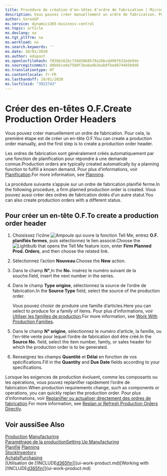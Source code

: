 ```yaml
---
title: Procédure de création d’en-têtes d’ordre de fabrication | Microsoft Docs
description: Vous pouvez créer manuellement un ordre de fabrication. Pour cela, la première étape est de créer un en-tête O.F.
author: SorenGP
ms.service: dynamics365-business-central
ms.topic: article
ms.devlang: na
ms.tgt_pltfrm: na
ms.workload: na
ms.search.keywords: ''
ms.date: 10/01/2020
ms.author: edupont
ms.openlocfilehash: f03bb162bc73d45068579a20bcdd90f632ede9de
ms.sourcegitcommit: ddbb5cede750df1baba4b3eab8fbed6744b5b9d6
ms.translationtype: HT
ms.contentlocale: fr-FR
ms.lasthandoff: 10/01/2020
ms.locfileid: "3922743"
---
```

# <a name="create-production-order-headers"></a><span data-ttu-id="d13a5-103">Créer des en-têtes O.F.</span><span class="sxs-lookup"><span data-stu-id="d13a5-103">Create Production Order Headers</span></span>
<span data-ttu-id="d13a5-104">Vous pouvez créer manuellement un ordre de fabrication. Pour cela, la première étape est de créer un en-tête O.F.</span><span class="sxs-lookup"><span data-stu-id="d13a5-104">You can create a production order manually, and the first step is to create a production order header.</span></span>

<span data-ttu-id="d13a5-105">Les ordres de fabrication sont généralement créés automatiquement par une fonction de planification pour répondre à une demande connue.</span><span class="sxs-lookup"><span data-stu-id="d13a5-105">Production orders are typically created automatically by a planning function to fulfill a known demand.</span></span> <span data-ttu-id="d13a5-106">Pour plus d’informations, voir [Planification](production-planning.md).</span><span class="sxs-lookup"><span data-stu-id="d13a5-106">For more information, see [Planning](production-planning.md).</span></span>   

<span data-ttu-id="d13a5-107">La procédure suivante s’appuie sur un ordre de fabrication planifié ferme.</span><span class="sxs-lookup"><span data-stu-id="d13a5-107">In the following procedure, a firm planned production order is created.</span></span> <span data-ttu-id="d13a5-108">Vous pouvez aussi créer des ordres de fabrication dotés d’un autre statut.</span><span class="sxs-lookup"><span data-stu-id="d13a5-108">You can also create production orders with a different status.</span></span>  

## <a name="to-create-a-production-order-header"></a><span data-ttu-id="d13a5-109">Pour créer un en-tête O.F.</span><span class="sxs-lookup"><span data-stu-id="d13a5-109">To create a production order header</span></span>  
1.  <span data-ttu-id="d13a5-110">Choisissez l’icône ![Ampoule qui ouvre la fonction Tell Me](media/ui-search/search_small.png "Dites-moi ce que vous voulez faire"), entrez **O.F. planifiés fermes**, puis sélectionnez le lien associé.</span><span class="sxs-lookup"><span data-stu-id="d13a5-110">Choose the ![Lightbulb that opens the Tell Me feature](media/ui-search/search_small.png "Tell me what you want to do") icon, enter **Firm Planned Prod. Orders**, and then choose the related link.</span></span>  
2.  <span data-ttu-id="d13a5-111">Sélectionnez l’action **Nouveau**.</span><span class="sxs-lookup"><span data-stu-id="d13a5-111">Choose the **New** action.</span></span>  
3.  <span data-ttu-id="d13a5-112">Dans le champ **N°**,</span><span class="sxs-lookup"><span data-stu-id="d13a5-112">In the **No.**</span></span> <span data-ttu-id="d13a5-113">insérez le numéro suivant de la souche.</span><span class="sxs-lookup"><span data-stu-id="d13a5-113">field, insert the next number in the series.</span></span>  
4.  <span data-ttu-id="d13a5-114">Dans le champ **Type origine**, sélectionnez la source de l’ordre de fabrication.</span><span class="sxs-lookup"><span data-stu-id="d13a5-114">In the **Source Type** field, select the source of the production order.</span></span>

    <span data-ttu-id="d13a5-115">Vous pouvez choisir de produire une famille d’articles.</span><span class="sxs-lookup"><span data-stu-id="d13a5-115">Here you can select to produce for a family of items.</span></span> <span data-ttu-id="d13a5-116">Pour plus d’informations, voir [Utiliser les familles de production](production-how-work-family.md).</span><span class="sxs-lookup"><span data-stu-id="d13a5-116">For more information, see [Work With Production Families](production-how-work-family.md).</span></span>
5.  <span data-ttu-id="d13a5-117">Dans le champ **N° origine**, sélectionnez le numéro d’article, la famille, ou l’en-tête vente pour lequel l’ordre de fabrication doit être créé.</span><span class="sxs-lookup"><span data-stu-id="d13a5-117">In the **Source No.** field, select the item number, family, or sales header for which the production order is to be generated.</span></span>  
6.  <span data-ttu-id="d13a5-118">Renseignez les champs **Quantité** et **Délai** en fonction de vos spécifications.</span><span class="sxs-lookup"><span data-stu-id="d13a5-118">Fill in the **Quantity** and **Due Date** fields according to your specifications.</span></span>  

<span data-ttu-id="d13a5-119">Lorsque les exigences de production évoluent, comme les composants ou les opérations, vous pouvez replanifier rapidement l’ordre de fabrication.</span><span class="sxs-lookup"><span data-stu-id="d13a5-119">When production requirements change, such as components or operations, you can quickly replan the production order.</span></span> <span data-ttu-id="d13a5-120">Pour plus d’informations, voir [Replanifier ou actualiser directement des ordres de fabrication](production-how-to-replan-refresh-production-orders.md).</span><span class="sxs-lookup"><span data-stu-id="d13a5-120">For more information, see [Replan or Refresh Production Orders Directly](production-how-to-replan-refresh-production-orders.md).</span></span> 

## <a name="see-also"></a><span data-ttu-id="d13a5-121">Voir aussi</span><span class="sxs-lookup"><span data-stu-id="d13a5-121">See Also</span></span>  
<span data-ttu-id="d13a5-122">[Production](production-manage-manufacturing.md)  </span><span class="sxs-lookup"><span data-stu-id="d13a5-122">[Manufacturing](production-manage-manufacturing.md)  </span></span>  
[<span data-ttu-id="d13a5-123">Paramétrage de la production</span><span class="sxs-lookup"><span data-stu-id="d13a5-123">Setting Up Manufacturing</span></span>](production-configure-production-processes.md)  
<span data-ttu-id="d13a5-124">[Planifié](production-planning.md)    </span><span class="sxs-lookup"><span data-stu-id="d13a5-124">[Planning](production-planning.md)    </span></span>  
[<span data-ttu-id="d13a5-125">Stock</span><span class="sxs-lookup"><span data-stu-id="d13a5-125">Inventory</span></span>](inventory-manage-inventory.md)  
[<span data-ttu-id="d13a5-126">Achats</span><span class="sxs-lookup"><span data-stu-id="d13a5-126">Purchasing</span></span>](purchasing-manage-purchasing.md)  
<span data-ttu-id="d13a5-127">[Utilisation de [!INCLUDE[d365fin](includes/d365fin_md.md)]](ui-work-product.md)</span><span class="sxs-lookup"><span data-stu-id="d13a5-127">[Working with [!INCLUDE[d365fin](includes/d365fin_md.md)]](ui-work-product.md)</span></span>
